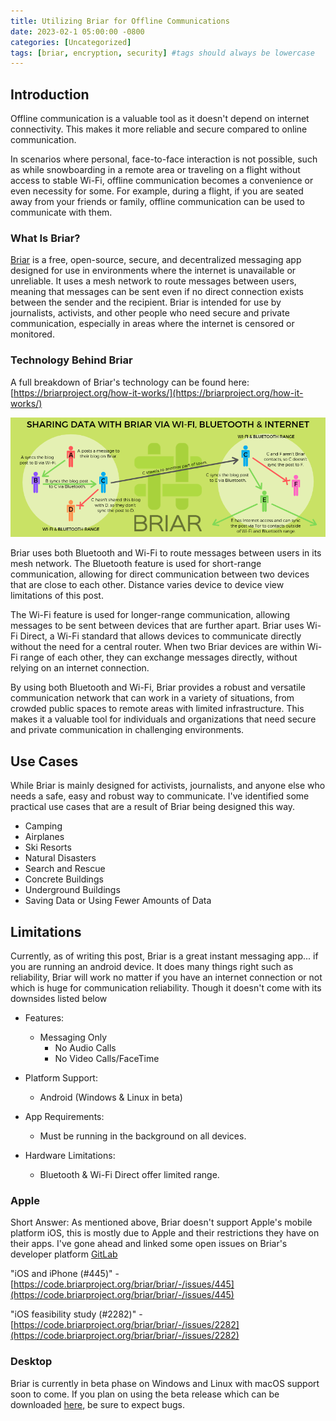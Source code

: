 ```yaml
---
title: Utilizing Briar for Offline Communications
date: 2023-02-1 05:00:00 -0800
categories: [Uncategorized]
tags: [briar, encryption, security] #tags should always be lowercase
---
```


## Introduction
Offline communication is a valuable tool as it doesn't depend on internet connectivity. This makes it more reliable and secure compared to online communication.

In scenarios where personal, face-to-face interaction is not possible, such as while snowboarding in a remote area or traveling on a flight without access to stable Wi-Fi, offline communication becomes a convenience or even necessity for some. For example, during a flight, if you are seated away from your friends or family, offline communication can be used to communicate with them.

### What Is Briar?
[Briar](https://briarproject.org/) is a free, open-source, secure, and decentralized messaging app designed for use in environments where the internet is unavailable or unreliable. It uses a mesh network to route messages between users, meaning that messages can be sent even if no direct connection exists between the sender and the recipient. Briar is intended for use by journalists, activists, and other people who need secure and private communication, especially in areas where the internet is censored or monitored.

### Technology Behind Briar
A full breakdown of Briar's technology can be found here: [https://briarproject.org/how-it-works/](https://briarproject.org/how-it-works/)

![Briar's Technology Breakdown By Briar Project](/assets/img/offline%20communication/diagram_sharing.png)

Briar uses both Bluetooth and Wi-Fi to route messages between users in its mesh network. The Bluetooth feature is used for short-range communication, allowing for direct communication between two devices that are close to each other. Distance varies device to device view limitations of this post.

The Wi-Fi feature is used for longer-range communication, allowing messages to be sent between devices that are further apart. Briar uses Wi-Fi Direct, a Wi-Fi standard that allows devices to communicate directly without the need for a central router. When two Briar devices are within Wi-Fi range of each other, they can exchange messages directly, without relying on an internet connection.

By using both Bluetooth and Wi-Fi, Briar provides a robust and versatile communication network that can work in a variety of situations, from crowded public spaces to remote areas with limited infrastructure. This makes it a valuable tool for individuals and organizations that need secure and private communication in challenging environments.

## Use Cases
While Briar is mainly designed for activists, journalists, and anyone else who needs a safe, easy and robust way to communicate. I've identified some practical use cases that are a result of Briar being designed this way.

- Camping
- Airplanes
- Ski Resorts
- Natural Disasters
- Search and Rescue
- Concrete Buildings 
- Underground Buildings 
- Saving Data or Using Fewer Amounts of Data

## Limitations
Currently, as of writing this post, Briar is a great instant messaging app... if you are running an android device. It does many things right such as reliability, Briar will work no matter if you have an internet connection or not which is huge for communication reliability. Though it doesn't come with its downsides listed below

- Features:
    - Messaging Only
        - No Audio Calls
        - No Video Calls/FaceTime

- Platform Support:
    - Android (Windows & Linux in beta)

- App Requirements:
    - Must be running in the background on all devices. 

- Hardware Limitations:
    - Bluetooth & Wi-Fi Direct offer limited range.

### Apple
Short Answer: As mentioned above, Briar doesn't support Apple's mobile platform iOS, this is mostly due to Apple and their restrictions they have on their apps. I've gone ahead and linked some open issues on Briar's developer platform [GitLab](https://code.briarproject.org/briar/briar)

"iOS and iPhone (#445)" - [https://code.briarproject.org/briar/briar/-/issues/445](https://code.briarproject.org/briar/briar/-/issues/445)

"iOS feasibility study (#2282)" - [https://code.briarproject.org/briar/briar/-/issues/2282](https://code.briarproject.org/briar/briar/-/issues/2282)

### Desktop
Briar is currently in beta phase on Windows and Linux with macOS support soon to come. 
If you plan on using the beta release which can be downloaded [here,](https://briarproject.org/download-briar-desktop/) be sure to expect bugs.